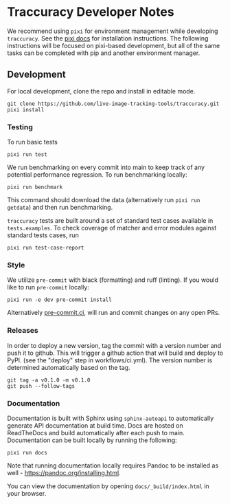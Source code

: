 # Traccuracy Developer Notes

We recommend using `pixi` for environment management while developing `traccuracy`. See the [pixi docs](https://pixi.sh/dev/) for installation instructions. The following instructions will be focused on pixi-based development, but all of the same tasks can be completed with pip and another environment manager.

## Development
For local development, clone the repo and install in editable mode.
```
git clone https://github.com/live-image-tracking-tools/traccuracy.git
pixi install
```

### Testing
To run basic tests
```
pixi run test
```

We run benchmarking on every commit into main to keep track of any potential performance regression. To run benchmarking locally:
```
pixi run benchmark
```
This command should download the data (alternatively run `pixi run getdata`) and then run benchmarking.

`traccuracy` tests are built around a set of standard test cases available in `tests.examples`. To check coverage of matcher and error modules against standard tests cases, run
```
pixi run test-case-report
```

### Style
We utilize `pre-commit` with black (formatting) and ruff (linting). If you would like to run `pre-commit` locally:
```
pixi run -e dev pre-commit install
```
Alternatively [pre-commit.ci](https://pre-commit.ci/), will run and commit changes on any open PRs.

### Releases
In order to deploy a new version, tag the commit with a version number and push it to github. This will trigger a github action that will build and deploy to PyPI. (see the "deploy" step in workflows/ci.yml). The version number is determined automatically based on the tag.
```
git tag -a v0.1.0 -m v0.1.0
git push --follow-tags
```

### Documentation
Documentation is built with Sphinx using `sphinx-autoapi` to automatically generate API documentation at build time. Docs are hosted on ReadTheDocs and build automatically after each push to main. Documentation can be built locally by running the following:
```
pixi run docs
```

Note that running documentation locally requires Pandoc to be installed as well - https://pandoc.org/installing.html.

You can view the documentation by opening `docs/_build/index.html` in your browser.